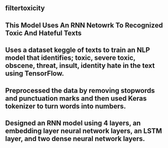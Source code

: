 ## filtertoxicity
## This Model Uses An RNN Netowrk To Recognized Toxic And Hateful Texts
## Uses a dataset keggle of texts to train an NLP model that identifies; toxic, severe toxic, obscene, threat, insult, identity hate in the text using TensorFlow.
## Preprocessed the data by removing stopwords and punctuation marks and then used Keras tokenizer to turn words into numbers.
## Designed an RNN model using 4 layers, an embedding layer neural network layers, an LSTM layer, and two dense neural network layers.
